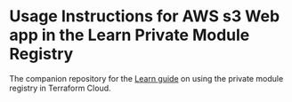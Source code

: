 # Usage Instructions for AWS s3 Web app in the Learn Private Module Registry

The companion repository for the [Learn guide](https://learn.hashicorp.com/terraform/modules/private-modules) on using the private module registry in Terraform Cloud.
